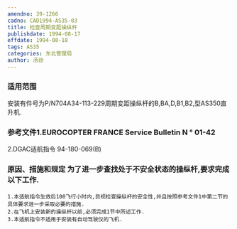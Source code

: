 ```yaml
---
amendno: 39-1266
cadno: CAD1994-AS35-03
title: 检查周期变距操纵杆
publishdate: 1994-08-17
effdate: 1994-08-18
tags: AS35
categories: 东北管理局
author: 汤劲
---
```


### 适用范围 
安装有件号为P/N704A34-113-229周期变距操纵杆的B,BA,D,B1,B2,型AS350直升机.

<!--more-->
### 参考文件1.EUROCOPTER FRANCE Service Bulletin N ° 01-42 
2.DGAC适航指令 94-180-069(B) 

### 原因、措施和规定 为了进一步查找处于不安全状态的操纵杆,要求完成以下工作. 
    1.本适航指令生效后100飞行小时内,目视检查操纵杆的安全性,并且按照参考文件1中第二节的具体要求进一步采取必要的措施. 
    2.在飞机上安装新的操纵杆以前,必须完成1节中所述工作. 
    3.本适航指令不适用于安装有自动驾驶仪的飞机.

